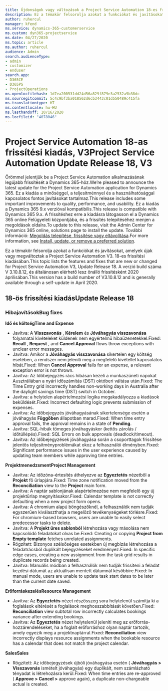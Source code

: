 ```yaml
---
title: Újdonságok vagy változások a Project Service Automation 18-es frissítési kiadásának V3 változatában
description: Ez a témakör felsorolja azokat a funkciókat és javításokat, amelyek elérhetők a Project Service Automation V3. 18-os frissítési kiadásában.
author: ruhercul
manager: kfend
ms.service: dynamics-365-customerservice
ms.custom: dyn365-projectservice
ms.date: 04/27/2020
ms.topic: article
ms.author: ruhercul
audience: Admin
search.audienceType:
- admin
- customizer
- enduser
search.app:
- D365CE
- D365PS
- ProjectOperations
ms.openlocfilehash: 1d7ea200531dd24d56a829f879e3a2532a9b38dc
ms.sourcegitcommit: 5c4c9bf3ba018562d6cb3443c01d550489c415fa
ms.translationtype: HT
ms.contentlocale: hu-HU
ms.lasthandoff: 10/16/2020
ms.locfileid: "4078046"
---
```

# <a name="project-service-automation-update-release-18-v3"></a><span data-ttu-id="b9d35-103">Project Service Automation 18-as frissítési kiadás, V3</span><span class="sxs-lookup"><span data-stu-id="b9d35-103">Project Service Automation Update Release 18, V3</span></span>

<span data-ttu-id="b9d35-104">Örömmel jelentjük be a Project Service Automation alkalmazásának legújabb frissítését a Dynamics 365-höz.</span><span class="sxs-lookup"><span data-stu-id="b9d35-104">We’re pleased to announce the latest update for the Project Service Automation application for Dynamics 365.</span></span> <span data-ttu-id="b9d35-105">Ez a kiadás a minőséggel, a teljesítménnyel és a használhatósággal kapcsolatos fontos javításokat tartalmaz.</span><span class="sxs-lookup"><span data-stu-id="b9d35-105">This release includes some important improvements to quality, performance, and usability.</span></span> <span data-ttu-id="b9d35-106">Ez a kiadás a Dynamics 365 9.x verzióval kompatibilis.</span><span class="sxs-lookup"><span data-stu-id="b9d35-106">This release is compatible with Dynamics 365 9.x.</span></span> <span data-ttu-id="b9d35-107">A frissítéshez erre a kiadásra látogasson el a Dynamics 365 online Felügyeleti központjába, és a frissítés telepítéséhez menjen a megoldások oldalra.</span><span class="sxs-lookup"><span data-stu-id="b9d35-107">To update to this release, visit the Admin Center for Dynamics 365 online, solutions page to install the update.</span></span> <span data-ttu-id="b9d35-108">További információ: [Megoldás telepítése, frissítése vagy eltávolítása](https://docs.microsoft.com/power-platform/admin/install-remove-preferred-solution).</span><span class="sxs-lookup"><span data-stu-id="b9d35-108">For more information, see [Install, update, or remove a preferred solution](https://docs.microsoft.com/power-platform/admin/install-remove-preferred-solution).</span></span>

<span data-ttu-id="b9d35-109">Ez a témakör felsorolja azokat a funkciókat és javításokat, amelyek újak vagy megváltoztak a Project Service Automation V3. 18-es frissítési kiadásában.</span><span class="sxs-lookup"><span data-stu-id="b9d35-109">This topic lists the features and fixes that are new or changed for Project Service Automation V3, Update Release 18.</span></span> <span data-ttu-id="b9d35-110">A verzió build száma V 3.10.8.12, és általánosan elérhető lesz önálló frissítésként 2020 áprilisában.</span><span class="sxs-lookup"><span data-stu-id="b9d35-110">This version has a build number of V3.10.8.12 and is generally available through a self-update in April 2020.</span></span>

## <a name="update-release-18"></a><span data-ttu-id="b9d35-111">18-ös frissítési kiadás</span><span class="sxs-lookup"><span data-stu-id="b9d35-111">Update Release 18</span></span>

### <a name="bug-fixes"></a><span data-ttu-id="b9d35-112">Hibajavítások</span><span class="sxs-lookup"><span data-stu-id="b9d35-112">Bug fixes</span></span>

<span data-ttu-id="b9d35-113">**Idő és költség**</span><span class="sxs-lookup"><span data-stu-id="b9d35-113">**Time and Expense**</span></span>

- <span data-ttu-id="b9d35-114">Javítva: A **Visszavonás** , **Kérelem** és **Jóváhagyás visszavonása** folyamatai kivételeket küldenek nem egyértelmű hibaüzenetekkel.</span><span class="sxs-lookup"><span data-stu-id="b9d35-114">Fixed: **Recall** , **Request** , and **Cancel Approval** flows throw exceptions with unclear error messages.</span></span>
- <span data-ttu-id="b9d35-115">Javítva: Amikor a **Jóváhagyás visszavonása** sikertelen egy költség esetében, a rendszer nem jeleníti meg a megfelelő kivétellel kapcsolatos hibát.</span><span class="sxs-lookup"><span data-stu-id="b9d35-115">Fixed: When **Cancel Approval** fails for an expense, a relevant exception error is not thrown.</span></span>
- <span data-ttu-id="b9d35-116">Javítva: Az Időbejegyzés rács hibásan kezeli a munkaszüneti napokat Ausztráliában a nyári időszámítás (DST) októberi váltása után.</span><span class="sxs-lookup"><span data-stu-id="b9d35-116">Fixed: The Time Entry grid incorrectly handles non-working days in Australia after the daylight savings time (DST) switch in October.</span></span>
- <span data-ttu-id="b9d35-117">Javítva: a helytelen alapértelmezési logika megakadályozza a kiadások beküldését.</span><span class="sxs-lookup"><span data-stu-id="b9d35-117">Fixed: Incorrect defaulting logic prevents submission of expenses.</span></span>
- <span data-ttu-id="b9d35-118">Javítva: Az időbejegyzés jóváhagyásának sikertelensége esetén a jóváhagyás **Függőben** állapotban marad.</span><span class="sxs-lookup"><span data-stu-id="b9d35-118">Fixed: When time entry approval fails, the approval remains in a state of **Pending**.</span></span>
- <span data-ttu-id="b9d35-119">Javítva: SQL-hibák tömeges jóváhagyáskor (kettős zárolás / időtúllépés).</span><span class="sxs-lookup"><span data-stu-id="b9d35-119">Fixed: SQL Errors on bulk approvals (deadlock/timeout).</span></span>
- <span data-ttu-id="b9d35-120">Javítva: Az időbejegyzések jóváhagyása során a csoporttagok frissítése jelentős teljesítményproblémákat okoz a felhasználói élményben.</span><span class="sxs-lookup"><span data-stu-id="b9d35-120">Fixed: Significant performance issues in the user experience caused by updating team members while approving time entries.</span></span>

<span data-ttu-id="b9d35-121">**Projektmenedzsment**</span><span class="sxs-lookup"><span data-stu-id="b9d35-121">**Project Management**</span></span>

- <span data-ttu-id="b9d35-122">Javítva: Az időzóna-értesítés áthelyezve az **Egyeztetés** nézetből a **Projekt** fő űrlapjára.</span><span class="sxs-lookup"><span data-stu-id="b9d35-122">Fixed: Time zone notification moved from the **Reconciliation** view to the **Project** main form.</span></span>
- <span data-ttu-id="b9d35-123">Javítva: A naptár sablonjának alapértelmezése nem megfelelő egy új projektűrlap megnyitásakor.</span><span class="sxs-lookup"><span data-stu-id="b9d35-123">Fixed: Calendar template is not correctly defaulting when a new project form opens.</span></span>
- <span data-ttu-id="b9d35-124">Javítva: A chromium alapú böngészőknél, a felhasználók nem tudják egyszerűen kiválaszthatja a megelőző tevékenységeket törlésre.</span><span class="sxs-lookup"><span data-stu-id="b9d35-124">Fixed: For chromium-based browsers, users are unable to easily select predecessor tasks to delete.</span></span>
- <span data-ttu-id="b9d35-125">Javítva: A **Projekt üres sablonból** létrehozása vagy másolása nem kapcsolódó feladatokat olvas be.</span><span class="sxs-lookup"><span data-stu-id="b9d35-125">Fixed: Creating or copying **Project from Empty template** fetches unrelated assignments.</span></span>
- <span data-ttu-id="b9d35-126">Rögzített: Bizonyos szélsőséges esetekben új megbízás létrehozása a feladatrácsból duplikált bejegyzéseket eredményez.</span><span class="sxs-lookup"><span data-stu-id="b9d35-126">Fixed: In specific edge cases, creating a new assignment from the task grid results in duplicate records being created.</span></span>
- <span data-ttu-id="b9d35-127">Javítva: Manuális módban a felhasználók nem tudják frissíteni a feladat kezdési dátumát az aktuálisan mentett dátumnál későbbire.</span><span class="sxs-lookup"><span data-stu-id="b9d35-127">Fixed: In manual mode, users are unable to update task start dates to be later than the current date saved.</span></span>

<span data-ttu-id="b9d35-128">**Erőforráskezelés**</span><span class="sxs-lookup"><span data-stu-id="b9d35-128">**Resource Management**</span></span>

- <span data-ttu-id="b9d35-129">Javítva: Az **Egyeztetés** nézet részösszeg sora helytelenül számítja ki a foglalások eltérését a foglalások meghosszabbítását követően.</span><span class="sxs-lookup"><span data-stu-id="b9d35-129">Fixed: **Reconciliation** view subtotal row incorrectly calculates bookings variance after extending bookings.</span></span>
- <span data-ttu-id="b9d35-130">Javítva: Az **Egyeztetés** nézet helytelenül jeleníti meg az erőforrás-hozzárendeléseket, ha a foglalt erőforráshoz olyan naptár tartozik, amely egyezik meg a projektnaptárral.</span><span class="sxs-lookup"><span data-stu-id="b9d35-130">Fixed: **Reconciliation** view incorrectly displays resource assignments when the bookable resource has a calendar that does not match the project calendar.</span></span>

<span data-ttu-id="b9d35-131">**Sales**</span><span class="sxs-lookup"><span data-stu-id="b9d35-131">**Sales**</span></span>

- <span data-ttu-id="b9d35-132">Rögzített: Az időbejegyzések újbóli jóváhagyása esetén ( **Jóváhagyás > Visszavonás** ismételt jóváhagyás) egy duplikált, nem számlázható tényadat is létrehozásra kerül.</span><span class="sxs-lookup"><span data-stu-id="b9d35-132">Fixed: When time entries are re-approved ( **Approve > Cancel >** approve again), a duplicate non-chargeable actual is created.</span></span>
